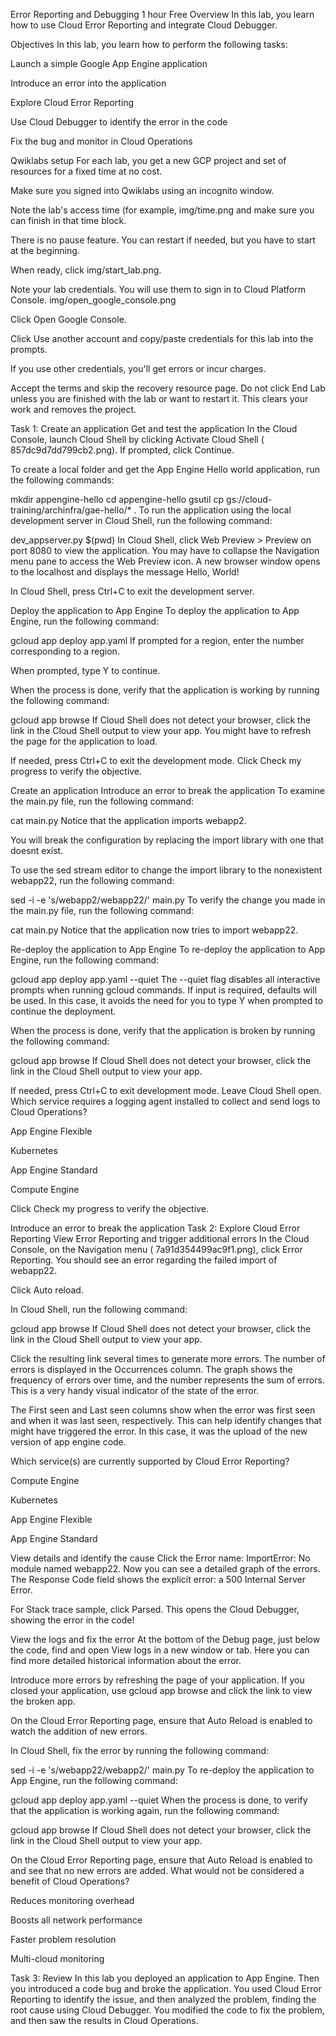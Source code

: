 Error Reporting and Debugging
1 hour
Free
Overview
In this lab, you learn how to use Cloud Error Reporting and integrate Cloud Debugger.

Objectives
In this lab, you learn how to perform the following tasks:

Launch a simple Google App Engine application

Introduce an error into the application

Explore Cloud Error Reporting

Use Cloud Debugger to identify the error in the code

Fix the bug and monitor in Cloud Operations

Qwiklabs setup
For each lab, you get a new GCP project and set of resources for a fixed time at no cost.

Make sure you signed into Qwiklabs using an incognito window.

Note the lab's access time (for example, img/time.png and make sure you can finish in that time block.

There is no pause feature. You can restart if needed, but you have to start at the beginning.

When ready, click img/start_lab.png.

Note your lab credentials. You will use them to sign in to Cloud Platform Console. img/open_google_console.png

Click Open Google Console.

Click Use another account and copy/paste credentials for this lab into the prompts.

If you use other credentials, you'll get errors or incur charges.

Accept the terms and skip the recovery resource page.
Do not click End Lab unless you are finished with the lab or want to restart it. This clears your work and removes the project.

Task 1: Create an application
Get and test the application
In the Cloud Console, launch Cloud Shell by clicking Activate Cloud Shell ( 857dc9d7dd799cb2.png). If prompted, click Continue.

To create a local folder and get the App Engine Hello world application, run the following commands:

mkdir appengine-hello
cd appengine-hello
gsutil cp gs://cloud-training/archinfra/gae-hello/* .
To run the application using the local development server in Cloud Shell, run the following command:

dev_appserver.py $(pwd)
In Cloud Shell, click Web Preview > Preview on port 8080 to view the application. You may have to collapse the Navigation menu pane to access the Web Preview icon.
A new browser window opens to the localhost and displays the message Hello, World!

In Cloud Shell, press Ctrl+C to exit the development server.

Deploy the application to App Engine
To deploy the application to App Engine, run the following command:

gcloud app deploy app.yaml
If prompted for a region, enter the number corresponding to a region.

When prompted, type Y to continue.

When the process is done, verify that the application is working by running the following command:

gcloud app browse
If Cloud Shell does not detect your browser, click the link in the Cloud Shell output to view your app. You might have to refresh the page for the application to load.

If needed, press Ctrl+C to exit the development mode.
Click Check my progress to verify the objective.

Create an application
Introduce an error to break the application
To examine the main.py file, run the following command:

cat main.py
Notice that the application imports webapp2.

You will break the configuration by replacing the import library with one that doesnt exist.

To use the sed stream editor to change the import library to the nonexistent webapp22, run the following command:

sed -i -e 's/webapp2/webapp22/' main.py
To verify the change you made in the main.py file, run the following command:

cat main.py
Notice that the application now tries to import webapp22.

Re-deploy the application to App Engine
To re-deploy the application to App Engine, run the following command:

gcloud app deploy app.yaml --quiet
The --quiet flag disables all interactive prompts when running gcloud commands. If input is required, defaults will be used. In this case, it avoids the need for you to type Y when prompted to continue the deployment.

When the process is done, verify that the application is broken by running the following command:

gcloud app browse
If Cloud Shell does not detect your browser, click the link in the Cloud Shell output to view your app.

If needed, press Ctrl+C to exit development mode.
Leave Cloud Shell open.
Which service requires a logging agent installed to collect and send logs to Cloud Operations?

App Engine Flexible

Kubernetes

App Engine Standard

Compute Engine

Click Check my progress to verify the objective.

Introduce an error to break the application
Task 2: Explore Cloud Error Reporting
View Error Reporting and trigger additional errors
In the Cloud Console, on the Navigation menu ( 7a91d354499ac9f1.png), click Error Reporting.
You should see an error regarding the failed import of webapp22.

Click Auto reload.

In Cloud Shell, run the following command:

gcloud app browse
If Cloud Shell does not detect your browser, click the link in the Cloud Shell output to view your app.

Click the resulting link several times to generate more errors.
The number of errors is displayed in the Occurrences column. The graph shows the frequency of errors over time, and the number represents the sum of errors. This is a very handy visual indicator of the state of the error.

The First seen and Last seen columns show when the error was first seen and when it was last seen, respectively. This can help identify changes that might have triggered the error. In this case, it was the upload of the new version of app engine code.

Which service(s) are currently supported by Cloud Error Reporting?

Compute Engine

Kubernetes

App Engine Flexible

App Engine Standard

View details and identify the cause
Click the Error name: ImportError: No module named webapp22.
Now you can see a detailed graph of the errors. The Response Code field shows the explicit error: a 500 Internal Server Error.

For Stack trace sample, click Parsed. This opens the Cloud Debugger, showing the error in the code!

View the logs and fix the error
At the bottom of the Debug page, just below the code, find and open View logs in a new window or tab. Here you can find more detailed historical information about the error.

Introduce more errors by refreshing the page of your application. If you closed your application, use gcloud app browse and click the link to view the broken app.

On the Cloud Error Reporting page, ensure that Auto Reload is enabled to watch the addition of new errors.

In Cloud Shell, fix the error by running the following command:

sed -i -e 's/webapp22/webapp2/' main.py
To re-deploy the application to App Engine, run the following command:

gcloud app deploy app.yaml --quiet
When the process is done, to verify that the application is working again, run the following command:

gcloud app browse
If Cloud Shell does not detect your browser, click the link in the Cloud Shell output to view your app.

On the Cloud Error Reporting page, ensure that Auto Reload is enabled to and see that no new errors are added.
What would not be considered a benefit of Cloud Operations?

Reduces monitoring overhead

Boosts all network performance

Faster problem resolution

Multi-cloud monitoring

Task 3: Review
In this lab you deployed an application to App Engine. Then you introduced a code bug and broke the application. You used Cloud Error Reporting to identify the issue, and then analyzed the problem, finding the root cause using Cloud Debugger. You modified the code to fix the problem, and then saw the results in Cloud Operations.

